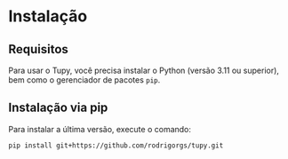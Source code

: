 # Instalação

## Requisitos

Para usar o Tupy, você precisa instalar o Python (versão 3.11 ou superior), bem como o gerenciador de pacotes `pip`.

## Instalação via pip

Para instalar a última versão, execute o comando:

```sh
pip install git+https://github.com/rodrigorgs/tupy.git
```
